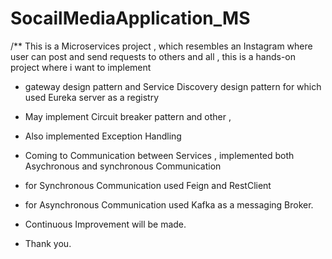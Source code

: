 # SocailMediaApplication_MS


/**  This is a Microservices project , which resembles an Instagram where user can post and send requests to others and all , this is a hands-on project where i want to implement 
*  gateway design pattern and Service Discovery design pattern for which used Eureka server as a registry
*  May implement Circuit breaker pattern and other ,
*  Also implemented Exception Handling
*  Coming to Communication between Services , implemented both Asychronous and synchronous Communication
*  for Synchronous Communication used Feign and RestClient
*  for Asynchronous Communication used Kafka as a messaging Broker.
*  Continuous Improvement will be made.

*  Thank you.

  
